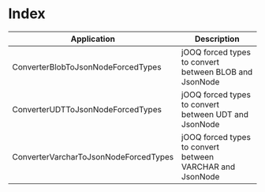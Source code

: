# Index

| Application                            | Description
| ---------------------------------------|-----------------------------------------------------------|
| ConverterBlobToJsonNodeForcedTypes     | jOOQ forced types to convert between BLOB and JsonNode    |
| ConverterUDTToJsonNodeForcedTypes      | jOOQ forced types to convert between UDT and JsonNode     |
| ConverterVarcharToJsonNodeForcedTypes  | jOOQ forced types to convert between VARCHAR and JsonNode |